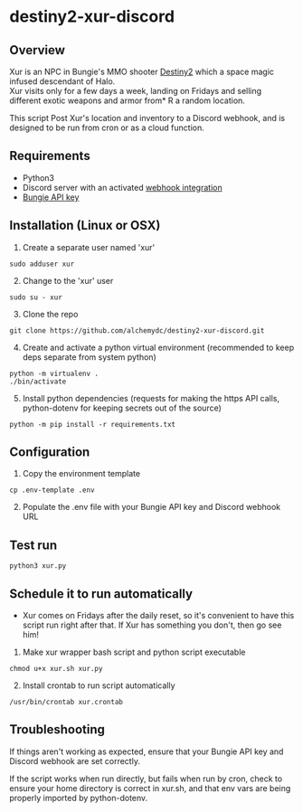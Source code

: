 # destiny2-xur-discord

## Overview
Xur is an NPC in Bungie's MMO shooter [Destiny2](https://www.bungie.net/7/en/Destiny/BeyondLight])
which a space magic infused descendant of Halo.  
Xur visits only for a few days a week, landing on Fridays and 
selling different exotic weapons and armor from* R a random location.

This script Post Xur's location and inventory to a Discord webhook,
and is designed to be run from cron or as a cloud function.

## Requirements
* Python3
* Discord server with an activated [webhook integration](https://support.discord.com/hc/en-us/articles/228383668-Intro-to-Webhooks)
* [Bungie API key](https://github.com/Bungie-net/api/wiki/Bungie.net-Application-Portal)

## Installation (Linux or OSX)
1. Create a separate user named 'xur'
```console
sudo adduser xur
```
2. Change to the 'xur' user
```console
sudo su - xur
```

3. Clone the repo
```console
git clone https://github.com/alchemydc/destiny2-xur-discord.git
```

4. Create and activate a python virtual environment
(recommended to keep deps separate from system python)
```console
python -m virtualenv .
./bin/activate
```

5. Install python dependencies
(requests for making the https API calls, python-dotenv for keeping secrets out of the source)
 ```console
 python -m pip install -r requirements.txt
 ```

## Configuration
1. Copy the environment template
```console
cp .env-template .env
```

2. Populate the .env file with your Bungie API key and Discord webhook URL


## Test run
```console
python3 xur.py
```

## Schedule it to run automatically
* Xur comes on Fridays after the daily reset, so it's convenient to have this script run right after that. If Xur has something you don't, then go see him!
1. Make xur wrapper bash script and python script executable
```console
chmod u+x xur.sh xur.py
```
2. Install crontab to run script automatically
```console
/usr/bin/crontab xur.crontab
```

## Troubleshooting
If things aren't working as expected, ensure that your Bungie API key and Discord webhook are set correctly.

If the script works when run directly, but fails when run by cron, check to ensure your home directory is correct in xur.sh,
and that env vars are being properly imported by python-dotenv.

